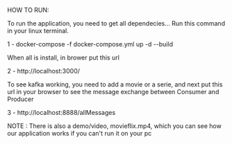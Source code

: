 HOW TO RUN:

To run the application, you need to get all dependecies... Run this command in your linux terminal.

1 - docker-compose -f docker-compose.yml up -d --build

When all is install, in brower put this url

2 - http://localhost:3000/


To see kafka working, you need to add a movie or a serie, and next put this url in your browser to see the message exchange between Consumer and Producer

3 - http://localhost:8888/allMessages 

NOTE : 
There is also a demo/video, movieflix.mp4, which you can see how our application works if you can't run it on your pc
